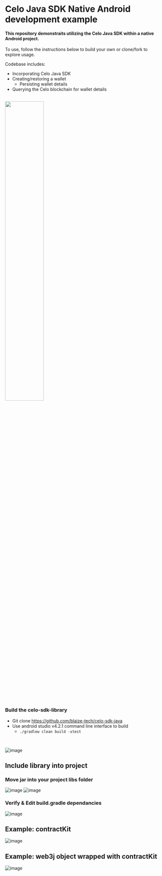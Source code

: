# Celo Java SDK Native Android development example


#### This repository demonstraits utilizing the Celo Java SDK within a native Android project.
To use, follow the instructions below to build your own or clone/fork to explore usage.

Codebase includes:
- Incorporating Celo Java SDK
- Creating/restoring a wallet
  - Persisting wallet details
- Querying the Celo blockchain for wallet details
</br>


<img src="https://user-images.githubusercontent.com/2653576/138954935-9c474905-b2eb-48bf-a1f5-f83070588e41.png" width="50%">
</br>

### Build the celo-sdk-library


- Git clone https://github.com/blaize-tech/celo-sdk-java
- Use android studio v4.2.1 command line interface to build
  - ```./gradlew clean build -xtest```
</br>

![image](https://user-images.githubusercontent.com/2653576/138954588-9bc4b4d8-bcdf-4f8d-8f3f-ab3b633a0eb3.png)


## Include library into project

### Move jar into your project libs folder

![image](https://user-images.githubusercontent.com/2653576/138954633-a0323e6d-3161-410e-a1b3-ac0327f64e4f.png)
![image](https://user-images.githubusercontent.com/2653576/138954656-db4e9797-eeab-4cd7-8204-4992f9425cc8.png)


### Verify & Edit build.gradle dependancies

![image](https://user-images.githubusercontent.com/2653576/138954722-4e889e87-0525-43b0-8a57-e5fad9a7952f.png)


## Example: contractKit

![image](https://user-images.githubusercontent.com/2653576/138954789-0e3825ff-1d9a-4168-9caf-562073f58c0e.png)


## Example: web3j object wrapped with contractKit

![image](https://user-images.githubusercontent.com/2653576/138954860-98b88a30-8a22-4177-a6e1-6fe6cde4b647.png)

